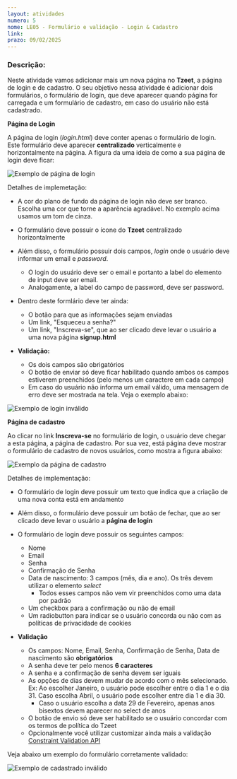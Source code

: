 ```yaml
---
layout: atividades
numero: 5
nome: LE05 - Formulário e validação - Login & Cadastro
link: 
prazo: 09/02/2025 
---
```


<!--
Enviar, através do <a href="{{ page.link }}" target="_blank">formulário</a>, **o link para o repositório no github com a implementação da atividade descrita a seguir**. 
-->

### Descrição:

Neste atividade vamos adicionar mais um nova página no **Tzeet**, a página de login e de cadastro.
O seu objetivo nessa atividade é adicionar dois formulários, o formulário de login, que deve aparecer quando página for carregada
e um formulário de cadastro, em caso do usuário não está cadastrado.

**Página de Login**

A página de login (*login.html*) deve conter apenas o formulário de login. Este formulário deve aparecer **centralizado** verticalmente
e horizontalmente na página. A figura da uma ideia de como a sua página de login deve ficar:

![Exemplo de página de login]({{site.baseurl}}/assets/listas/05/login.png)

Detalhes de implemetação:

* A cor do plano de fundo da página de login não deve ser branco. Escolha uma cor que torne a aparência agradável. No exemplo acima usamos um tom de cinza.
* O formulário deve possuir o ícone do **Tzeet** centralizado horizontalmente
* Além disso, o formulário possuir dois campos, *login* onde o usuário deve informar um email e *password*.
  * O login do usuário deve ser o email e portanto a label do elemento de input deve ser email.
  * Analogamente, a label do campo de password, deve ser password.
* Dentro deste formlário deve ter ainda:
  * O botão para que as informações sejam enviadas
  * Um link, "Esqueceu a senha?"
  * Um link, "Inscreva-se",  que ao ser clicado deve levar o usuário a uma nova página **signup.html**

* **Validação:**
  * Os dois campos são obrigatórios
  * O botão de enviar só deve ficar habilitado quando ambos os campos estiverem preenchidos (pelo menos um caractere em cada campo)
  * Em caso do usuário não informa um email válido, uma mensagem de erro deve ser mostrada na tela. Veja o exemplo abaixo:

![Exemplo de login inválido]({{site.baseurl}}/assets/listas/05/login-invalido.png)

**Página de cadastro**

Ao clicar no link **Inscreva-se** no formulário de login, o usuário deve chegar a esta página, a página de cadastro.
Por sua vez, está página deve mostrar o formulário de cadastro de novos usuários, como mostra a figura abaixo:

![Exemplo da página de cadastro]({{site.baseurl}}/assets/listas/05/signup.png)

Detalhes de implementação:

* O formulário de login deve possuir um texto que indica que a criação de uma nova conta está em andamento
* Além disso, o formulário deve possuir um botão de fechar, que ao ser clicado deve levar o usuário a **página de login**
* O formulário de login deve possuir os seguintes campos:
  * Nome
  * Email
  * Senha
  * Confirmação de Senha
  * Data de nascimento: 3 campos (mês, dia e ano). Os três devem utilizar o elemento *select*
    * Todos esses campos não vem vir preenchidos como uma data por padrão
  * Um checkbox para a confirmação ou não de email
  * Um radiobutton para indicar se o usuário concorda ou não com as políticas de privacidade de cookies

* **Validação**
  * Os campos: Nome, Email, Senha, Confirmação de Senha, Data de nascimento são **obrigatórios**
  * A senha deve ter pelo menos **6 caracteres**
  * A senha e a confirmação de senha devem ser iguais
  * As opções de dias devem mudar de acordo com o mês selecionado. Ex: Ao escolher Janeiro, o usuário pode escolher entre o dia 1 e o dia 31. Caso escolha Abril, o usuário pode escolher entre dia 1 e dia 30.
    * Caso o usuário escolha a data 29 de Fevereiro, apenas anos bisextos devem aparecer no select de anos
  * O botão de envio só deve ser habilitado se o usuário concordar com os termos de política do Tzeet
  * Opcionalmente você utilizar customizar ainda mais a validação <a href="https://developer.mozilla.org/en-US/docs/Web/API/Constraint_validation" target="_blank">Constraint Validation API</a>

Veja abaixo um exemplo do formulário corretamente validado:

![Exemplo de cadastrado inválido]({{site.baseurl}}/assets/listas/05/signup-invalido.png)
